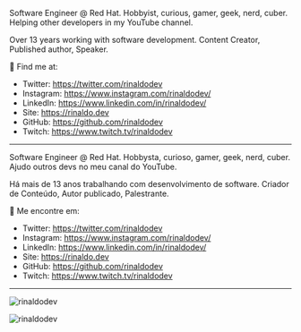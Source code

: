 Software Engineer @ Red Hat. Hobbyist, curious, gamer, geek, nerd, cuber.
Helping other developers in my YouTube channel.

Over 13 years working with software development.
Content Creator, Published author, Speaker.

🔗 Find me at:
- Twitter: https://twitter.com/rinaldodev
- Instagram: https://www.instagram.com/rinaldodev/
- LinkedIn: https://www.linkedin.com/in/rinaldodev/
- Site: https://rinaldo.dev
- GitHub: https://github.com/rinaldodev
- Twitch: https://www.twitch.tv/rinaldodev

------

Software Engineer @ Red Hat. Hobbysta, curioso, gamer, geek, nerd, cuber.
Ajudo outros devs no meu canal do YouTube.

Há mais de 13 anos trabalhando com desenvolvimento de software.
Criador de Conteúdo, Autor publicado, Palestrante.

🔗 Me encontre em:
- Twitter: https://twitter.com/rinaldodev
- Instagram: https://www.instagram.com/rinaldodev/
- LinkedIn: https://www.linkedin.com/in/rinaldodev/
- Site: https://rinaldo.dev
- GitHub: https://github.com/rinaldodev
- Twitch: https://www.twitch.tv/rinaldodev

------------

<p><img src="https://github-readme-stats.vercel.app/api?theme=dark&username=rinaldodev&show_icons=true" alt="rinaldodev" /></p>

<p><img src="https://github-readme-stats.vercel.app/api/top-langs?theme=dark&username=rinaldodev&show_icons=true&layout=compact" alt="rinaldodev" /></p>


